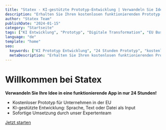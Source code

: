 ```yaml
---
title: "Statex - KI-gestützte Prototyp-Entwicklung | Verwandeln Sie Ideen in funktionierende Apps in 24 Stunden"
description: "Erhalten Sie Ihren kostenlosen funktionierenden Prototyp in 24-48 Stunden. KI-gestützte Entwicklungsdienstleistungen für Unternehmen in der EU. Sprache, Text oder Datei – wir erstellen Ihre App sofort."
author: "Statex Team"
publishDate: "2024-01-15"
category: "Startseite"
tags: ["KI Entwicklung", "Prototyp", "Digitale Transformation", "EU Business", "24 Stunden Entwicklung"]
language: "de"
template: "home"
seo:
  keywords: ["KI Prototyp Entwicklung", "24 Stunden Prototyp", "kostenloser Prototyp", "EU Softwareentwicklung", "KI Automatisierung", "digitale Transformation", "Webentwicklung", "individuelle Software", "Deutschland", "Technologieberatung", "Geschäftsautomatisierung"]
  metaDescription: "Erhalten Sie Ihren kostenlosen funktionierenden Prototyp in 24-48 Stunden. KI-gestützte Entwicklungsdienstleistungen für Unternehmen in der EU."
---
```


# Willkommen bei Statex

**Verwandeln Sie Ihre Idee in eine funktionierende App in nur 24 Stunden!**

- Kostenloser Prototyp für Unternehmen in der EU
- KI-gestützte Entwicklung: Sprache, Text oder Datei als Input
- Sofortige Umsetzung durch unser Expertenteam

[Jetzt starten](contact)